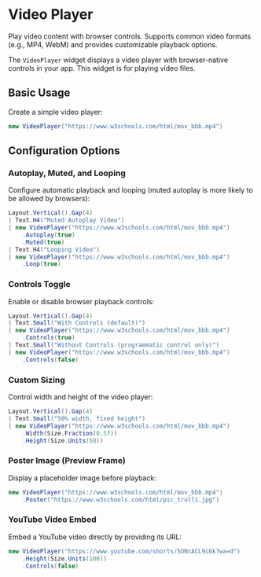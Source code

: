 # Video Player

<Ingress>
Play video content with browser controls. Supports common video formats (e.g., MP4, WebM) and provides customizable playback options.
</Ingress>

The `VideoPlayer` widget displays a video player with browser-native controls in your app. This widget is for playing video files.

## Basic Usage

Create a simple video player:

```csharp demo-below
new VideoPlayer("https://www.w3schools.com/html/mov_bbb.mp4")
```

## Configuration Options

### Autoplay, Muted, and Looping

Configure automatic playback and looping (muted autoplay is more likely to be allowed by browsers):

```csharp demo-tabs
Layout.Vertical().Gap(4)
| Text.H4("Muted Autoplay Video")
| new VideoPlayer("https://www.w3schools.com/html/mov_bbb.mp4")
    .Autoplay(true)
    .Muted(true)
| Text.H4("Looping Video")
| new VideoPlayer("https://www.w3schools.com/html/mov_bbb.mp4")
    .Loop(true)
```

### Controls Toggle

Enable or disable browser playback controls:

```csharp demo-tabs
Layout.Vertical().Gap(4)
| Text.Small("With Controls (default)")
| new VideoPlayer("https://www.w3schools.com/html/mov_bbb.mp4")
    .Controls(true)
| Text.Small("Without Controls (programmatic control only)")
| new VideoPlayer("https://www.w3schools.com/html/mov_bbb.mp4")
    .Controls(false)
```

### Custom Sizing

Control width and height of the video player:

```csharp demo-tabs
Layout.Vertical().Gap(4)
| Text.Small("50% width, fixed height")
| new VideoPlayer("https://www.w3schools.com/html/mov_bbb.mp4")
    .Width(Size.Fraction(0.5f))
    .Height(Size.Units(50))
```

### Poster Image (Preview Frame)

Display a placeholder image before playback:

```csharp demo-tabs
new VideoPlayer("https://www.w3schools.com/html/mov_bbb.mp4")
    .Poster("https://www.w3schools.com/html/pic_trulli.jpg")
```

### YouTube Video Embed

Embed a YouTube video directly by providing its URL:

```csharp demo-tabs
new VideoPlayer("https://www.youtube.com/shorts/5ONcACL9c6k?wa=d")
    .Height(Size.Units(100))
    .Controls(false)
```

<WidgetDocs Type="Ivy.VideoPlayer" ExtensionTypes="Ivy.VideoPlayerExtensions" SourceUrl="https://github.com/Ivy-Interactive/Ivy-Framework/blob/main/Ivy/Widgets/Primitives/VideoPlayer.cs"/>


